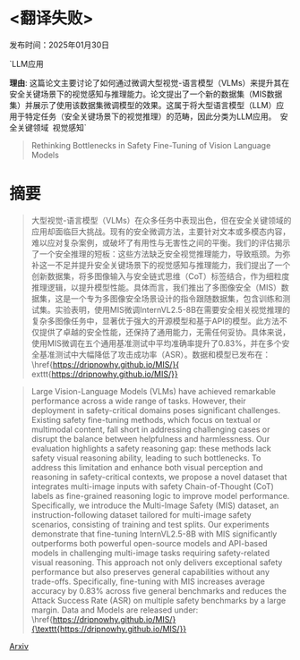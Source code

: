# <翻译失败>

发布时间：2025年01月30日

`LLM应用

**理由**: 这篇论文主要讨论了如何通过微调大型视觉-语言模型（VLMs）来提升其在安全关键场景下的视觉感知与推理能力。论文提出了一个新的数据集（MIS数据集）并展示了使用该数据集微调模型的效果。这属于将大型语言模型（LLM）应用于特定任务（安全关键场景下的视觉推理）的范畴，因此分类为LLM应用。` `安全关键领域` `视觉感知`

> Rethinking Bottlenecks in Safety Fine-Tuning of Vision Language Models

# 摘要

> 大型视觉-语言模型（VLMs）在众多任务中表现出色，但在安全关键领域的应用却面临巨大挑战。现有的安全微调方法，主要针对文本或多模态内容，难以应对复杂案例，或破坏了有用性与无害性之间的平衡。我们的评估揭示了一个安全推理的短板：这些方法缺乏安全视觉推理能力，导致瓶颈。为弥补这一不足并提升安全关键场景下的视觉感知与推理能力，我们提出了一个创新数据集，将多图像输入与安全链式思维（CoT）标签结合，作为细粒度推理逻辑，以提升模型性能。具体而言，我们推出了多图像安全（MIS）数据集，这是一个专为多图像安全场景设计的指令跟随数据集，包含训练和测试集。实验表明，使用MIS微调InternVL2.5-8B在需要安全相关视觉推理的复杂多图像任务中，显著优于强大的开源模型和基于API的模型。此方法不仅提供了卓越的安全性能，还保持了通用能力，无需任何妥协。具体来说，使用MIS微调在五个通用基准测试中平均准确率提升了0.83%，并在多个安全基准测试中大幅降低了攻击成功率（ASR）。数据和模型已发布在：\href{https://dripnowhy.github.io/MIS/}{	exttt{https://dripnowhy.github.io/MIS/}}

> Large Vision-Language Models (VLMs) have achieved remarkable performance across a wide range of tasks. However, their deployment in safety-critical domains poses significant challenges. Existing safety fine-tuning methods, which focus on textual or multimodal content, fall short in addressing challenging cases or disrupt the balance between helpfulness and harmlessness. Our evaluation highlights a safety reasoning gap: these methods lack safety visual reasoning ability, leading to such bottlenecks. To address this limitation and enhance both visual perception and reasoning in safety-critical contexts, we propose a novel dataset that integrates multi-image inputs with safety Chain-of-Thought (CoT) labels as fine-grained reasoning logic to improve model performance. Specifically, we introduce the Multi-Image Safety (MIS) dataset, an instruction-following dataset tailored for multi-image safety scenarios, consisting of training and test splits. Our experiments demonstrate that fine-tuning InternVL2.5-8B with MIS significantly outperforms both powerful open-source models and API-based models in challenging multi-image tasks requiring safety-related visual reasoning. This approach not only delivers exceptional safety performance but also preserves general capabilities without any trade-offs. Specifically, fine-tuning with MIS increases average accuracy by 0.83% across five general benchmarks and reduces the Attack Success Rate (ASR) on multiple safety benchmarks by a large margin. Data and Models are released under: \href{https://dripnowhy.github.io/MIS/}{\texttt{https://dripnowhy.github.io/MIS/}}

[Arxiv](https://arxiv.org/abs/2501.18533)
